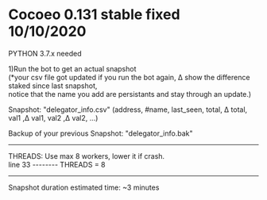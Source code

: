# Cocoeo 0.131 stable fixed 10/10/2020
PYTHON 3.7.x needed

1)Run the bot to get an actual snapshot</br>
(*your csv file got updated if you run the bot again, Δ show the difference staked since last snapshot,</br> notice that the name you add are persistants and stay through an update.)</br>


Snapshot: "delegator_info.csv" (address, #name, last_seen, total, Δ total, val1 ,Δ val1, val2 ,Δ val2, ...)</br>

Backup of your previous Snapshot: "delegator_info.bak"</br>

--------------------------------------------------------------------------------------------------------

THREADS: Use max 8 workers, lower it if crash.</br>
line 33  --------   THREADS = 8

--------------------------------------------------------------------------------------------------------

Snapshot duration estimated time: ~3 minutes
